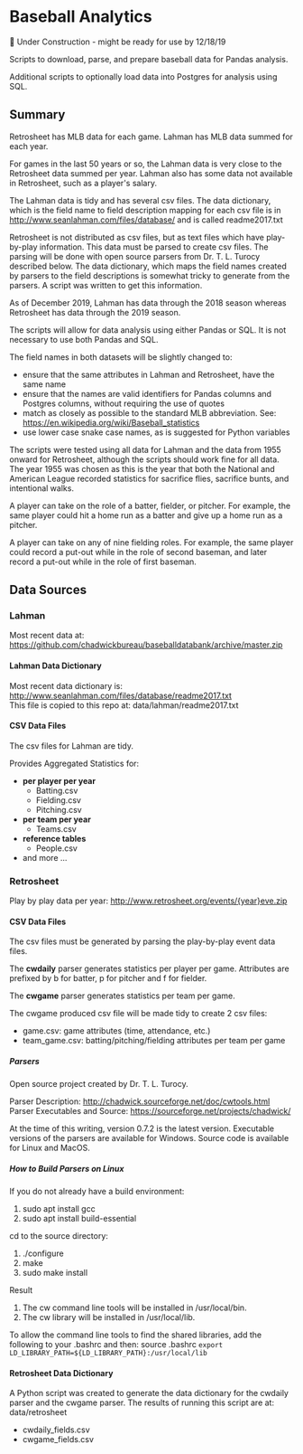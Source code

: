 # Baseball Analytics
&#x1F534; Under Construction - might be ready for use by 12/18/19  

Scripts to download, parse, and prepare baseball data for Pandas analysis.

Additional scripts to optionally load data into Postgres for analysis using SQL.

## Summary

Retrosheet has MLB data for each game.  Lahman has MLB data summed for each year.

For games in the last 50 years or so, the Lahman data is very close to the Retrosheet data summed per year.  Lahman also has some data not available in Retrosheet, such as a player's salary.

The Lahman data is tidy and has several csv files.  The data dictionary, which is the field name to field description mapping for each csv file is in http://www.seanlahman.com/files/database/ and is called readme2017.txt

Retrosheet is not distributed as csv files, but as text files which have play-by-play information.  This data must be parsed to create csv files.  The parsing will be done with open source parsers from Dr. T. L. Turocy described below.  The data dictionary, which maps the field names created by parsers to the field descriptions is somewhat tricky to generate from the parsers.  A script was written to get this information.

As of December 2019, Lahman has data through the 2018 season whereas Retrosheet has data through the 2019 season.

The scripts will allow for data analysis using either Pandas or SQL.  It is not necessary to use both Pandas and SQL.

The field names in both datasets will be slightly changed to:

* ensure that the same attributes in Lahman and Retrosheet, have the same name
* ensure that the names are valid identifiers for Pandas columns and Postgres columns, without requiring the use of quotes
* match as closely as possible to the standard MLB abbreviation.  See: https://en.wikipedia.org/wiki/Baseball_statistics
* use lower case snake case names, as is suggested for Python variables

The scripts were tested using all data for Lahman and the data from 1955 onward for Retrosheet, although the scripts should work fine for all data.  The year 1955 was chosen as this is the year that both the National and American League recorded statistics for sacrifice flies, sacrifice bunts, and intentional walks.

A player can take on the role of a batter, fielder, or pitcher.  For example, the same player could hit a home run as a batter and give up a home run as a pitcher.

A player can take on any of nine fielding roles.  For example, the same player could record a put-out while in the role of second baseman, and later record a put-out while in the role of first baseman.



## Data Sources

### Lahman

Most recent data at: https://github.com/chadwickbureau/baseballdatabank/archive/master.zip

#### Lahman Data Dictionary

Most recent data dictionary is: http://www.seanlahman.com/files/database/readme2017.txt  
This file is copied to this repo at: data/lahman/readme2017.txt

#### CSV Data Files

The csv files for Lahman are tidy.

Provides Aggregated Statistics for:

* **per player per year**
  * Batting.csv
  * Fielding.csv
  * Pitching.csv
* **per team per year**
  * Teams.csv
* **reference tables**
  * People.csv
* and more ...

### Retrosheet

Play by play data per year: http://www.retrosheet.org/events/{year}eve.zip

#### CSV Data Files

The csv files must be generated by parsing the play-by-play event data files.

The **cwdaily** parser generates statistics per player per game.  Attributes are prefixed by b for batter, p for pitcher and f for fielder.

The **cwgame** parser generates statistics per team per game.

The cwgame produced csv file will be made tidy to create 2 csv files:

- game.csv: game attributes (time, attendance, etc.)
- team_game.csv: batting/pitching/fielding attributes per team per game

##### Parsers

Open source project created by Dr. T. L. Turocy.

Parser Description: http://chadwick.sourceforge.net/doc/cwtools.html  
Parser Executables and Source: https://sourceforge.net/projects/chadwick/  

At the time of this writing, version 0.7.2 is the latest version.  Executable versions of the parsers are available for Windows.  Source code is available for Linux and MacOS.

##### How to Build Parsers on Linux

If you do not already have a build environment:

1. sudo apt install gcc
2. sudo apt install build-essential

cd to the source directory:

1. ./configure
2. make
3. sudo make install

Result

1. The cw command line tools will be installed in /usr/local/bin.
2. The cw library will be installed in /usr/local/lib.

To allow the command line tools to find the shared libraries, add the following to your .bashrc and then: source .bashrc
`export LD_LIBRARY_PATH=${LD_LIBRARY_PATH}:/usr/local/lib`

#### Retrosheet Data Dictionary

A Python script was created to generate the data dictionary for the cwdaily parser and the cwgame parser.  The results of running this script are at:  data/retrosheet

* cwdaily_fields.csv
* cwgame_fields.csv
